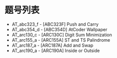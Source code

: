 # 题号列表

- AT_abc323_f - [ABC323F] Push and Carry
- AT_abc354_d - [ABC354D] AtCoder Wallpaper
- AT_arc130_c - [ARC130C] Digit Sum Minimization
- AT_arc155_a - [ARC155A] ST and TS  Palindrome
- AT_arc187_a - [ARC187A] Add and Swap
- AT_arc190_a - [ARC190A] Inside or Outside
